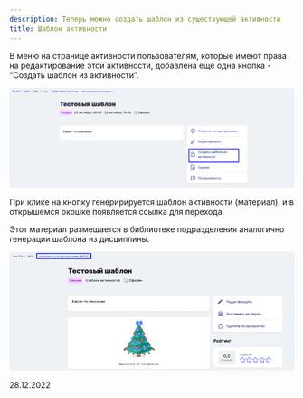 ```yaml
---
description: Теперь можно создать шаблон из существующей активности
title: Шаблон активности
---
```


В меню на странице активности пользователям, которые имеют права на редактирование этой активности, добавлена еще одна кнопка - “Создать шаблон из активности”.

![](<../../.gitbook/assets/image (2) (4).png>)

При клике на кнопку генеририруется шаблон активности (материал), и в открышемся окошке появляется ссылка для перехода.

Этот материал размещается в библиотеке подразделения аналогично генерации шаблона из дисциплины.

![](<../../.gitbook/assets/image (3) (2).png>)

28\.12.2022